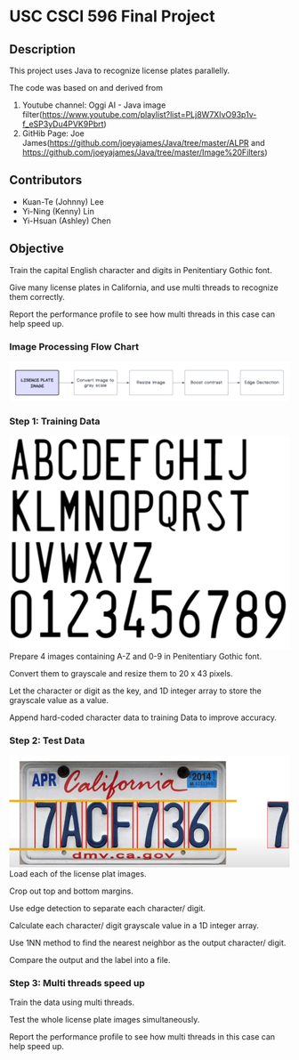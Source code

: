 # USC CSCI 596 Final Project

## Description

This project uses Java to recognize license plates parallelly. 

The code was based on and derived from
1. Youtube channel: Oggi AI - Java image filter(https://www.youtube.com/playlist?list=PLj8W7XIvO93p1v-f_eSP3yDu4PVK9Pbrt)
2. GitHib Page: Joe James(https://github.com/joeyajames/Java/tree/master/ALPR and https://github.com/joeyajames/Java/tree/master/Image%20Filters)

## Contributors

- Kuan-Te (Johnny) Lee
- Yi-Ning (Kenny) Lin
- Yi-Hsuan (Ashley) Chen

## Objective
Train the capital English character and digits in Penitentiary Gothic font.

Give many license plates in California, and use multi threads to recognize them correctly. 

Report the performance profile to see how multi threads in this case can help speed up.

### Image Processing Flow Chart
![](./Flowchart.png)

### Step 1: Training Data
![](./demo1.png)
Prepare 4 images containing A-Z and 0-9 in Penitentiary Gothic font.

Convert them to grayscale and resize them to 20 x 43 pixels.

Let the character or digit as the key, and 1D integer array to store the grayscale value as a value.

Append hard-coded character data to training Data to improve accuracy.

### Step 2: Test Data
![](./demo2.png)
Load each of the license plat images.

Crop out top and bottom margins.

Use edge detection to separate each character/ digit.

Calculate each character/ digit grayscale value in a 1D integer array.

Use 1NN method to find the nearest neighbor as the output character/ digit.

Compare the output and the label into a file.

### Step 3: Multi threads speed up
Train the data using multi threads.

Test the whole license plate images simultaneously.

Report the performance profile to see how multi threads in this case can help speed up. 

